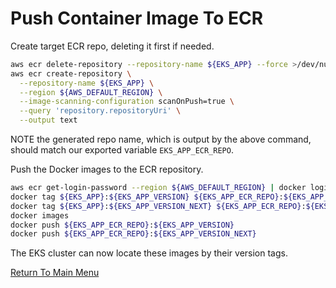 # Push Container Image To ECR

Create target ECR repo, deleting it first if needed.
```bash
aws ecr delete-repository --repository-name ${EKS_APP} --force >/dev/null 2>&1
aws ecr create-repository \
  --repository-name ${EKS_APP} \
  --region ${AWS_DEFAULT_REGION} \
  --image-scanning-configuration scanOnPush=true \
  --query 'repository.repositoryUri' \
  --output text
```

NOTE the generated repo name, which is output by the above command, should match our exported variable `EKS_APP_ECR_REPO`.

Push the Docker images to the ECR repository.
```bash
aws ecr get-login-password --region ${AWS_DEFAULT_REGION} | docker login --username AWS --password-stdin ${EKS_APP_ECR_REPO}
docker tag ${EKS_APP}:${EKS_APP_VERSION} ${EKS_APP_ECR_REPO}:${EKS_APP_VERSION}
docker tag ${EKS_APP}:${EKS_APP_VERSION_NEXT} ${EKS_APP_ECR_REPO}:${EKS_APP_VERSION_NEXT}
docker images
docker push ${EKS_APP_ECR_REPO}:${EKS_APP_VERSION}
docker push ${EKS_APP_ECR_REPO}:${EKS_APP_VERSION_NEXT}
```

The EKS cluster can now locate these images by their version tags.

[Return To Main Menu](/README.md)
